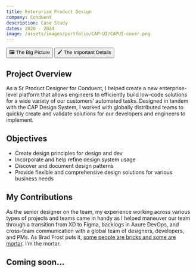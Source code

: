 ```yaml
---
title: Enterprise Product Design
company: Conduent
description: Case Study
dates: 2020 - 2024
image: /assets/images/portfolio/CAP-UI/CAPUI-cover.png
---
```


<div class="flex items-center justify-center w-fit mt-16">
    <div x-data="{ activeTab: 1 }">
        <div class="absolute w-fit h-px bg-gradient-to-r from-transparent to-white md:from-white dark:from-transparent dark:to-neutral-950 md:dark:from-neutral-950 md:via-transparent md:dark:via-transparent md:to-white md:dark:to-neutral-950"></div>
        <div class="w-full h-px border-t border-dashed border-neutral-300 dark:border-neutral-600"></div>
        <div role="tablist" class="flex rounded-full shadow items-center justify-center mx-auto max-w-fit -translate-y-1/2">
            <button id="tab-1"
            class="inline-flex w-auto px-4 py-2 text-xs font-semibold duration-300 ease-out border rounded-l-full cursor-default"
            :class="activeTab === 1 ? 'bg-white dark:bg-black text-black dark:text-white border-black dark:border-white' : 'bg-black dark:bg-white hover:bg-white dark:hover:bg-black text-white dark:text-black hover:text-black dark:hover:text-white border-black dark:border-white hover:border-black dark:hover:border-white cursor-pointer'"
            :tabindex="activeTab === 1 ? 0 : -1"
            :aria-selected="activeTab === 1"
            aria-controls="tabpanel-1"
            @click="activeTab = 1"
            @focus="activeTab = 1">
                🖼️ The Big Picture
              </button>
              <button id="tab-2"
              class="inline-flex w-auto px-4 py-2 text-xs font-semibold duration-300 ease-out border rounded-r-full"
              :class="activeTab === 2 ? 'bg-white dark:bg-black text-black dark:text-white border-black dark:border-white' : 'bg-black dark:bg-white hover:bg-white dark:hover:bg-black text-white dark:text-black hover:text-black dark:hover:text-white border-black dark:border-white hover:border-black dark:hover:border-white cursor-pointer'"
              :tabindex="activeTab === 2 ? 0 : -1"
              :aria-selected="activeTab === 2"
              aria-controls="tabpanel-2"
              @click="activeTab = 2"
              @focus="activeTab = 2">
                🖌️ The Important Details
              </button>
        </div>
        <article x-show="activeTab === 1" role="tabpanel" tabindex="0" id="tabpanel-1" aria-labelledby="tab-1">
            <h2>Project Overview</h2>
            <p>
                As a Sr Product Designer for Conduent, I helped create a new enterprise-level platform that allows engineers to efficiently build low-code solutions for a wide variety of our customers’ automated tasks. Designed in tandem with the CAP Design System, I worked with globally distributed teams to quickly create and validate solutions for our developers and engineers to implement.
            </p>
            <h2>Objectives</h2>
            <ul class="list-disc list-inside">
                <li>Create design principles for design and dev</li>
                <li>Incorporate and help refine design system usage</li>
                <li>Discover and document design patterns</li>
                <li>Provide flexible and comprehensive design solutions for various business needs</li>
            </ul>
            <h2>My Contributions</h2>
            <p>As the senior designer on the team, my experience working across various types of projects and teams came in handy as I helped maneuver our team through a transition from XD to Figma, backlogs in Axure DevOps, and cross-team communication with a global team of designers, developers, and PMs. As Brad Frost puts it, <a href="https://bradfrost.com/blog/post/job-title-its-complicated/">some people are bricks and some are mortar</a>. I’m the mortar.</p>
        </article>
        <article x-show="activeTab === 2" role="tabpanel" tabindex="0" id="tabpanel-2" aria-labelledby="tab-2">
            <h2>Coming soon&hellip;</h2>
        </article>
    </div>

</div>
